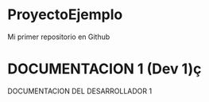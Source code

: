 # ProyectoEjemplo
Mi primer repositorio en Github

# DOCUMENTACION 1 (Dev 1)ç
DOCUMENTACION DEL DESARROLLADOR 1
